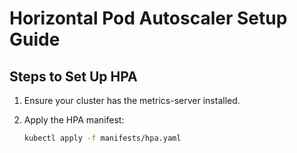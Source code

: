 # Horizontal Pod Autoscaler Setup Guide

## Steps to Set Up HPA
1. Ensure your cluster has the metrics-server installed.
2. Apply the HPA manifest:

   ```bash  
   kubectl apply -f manifests/hpa.yaml
